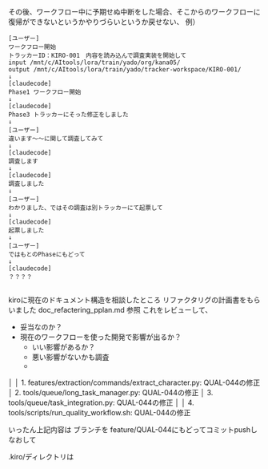 その後、ワークフロー中に予期せぬ中断をした場合、そこからのワークフローに復帰ができないというかやりづらいというか戻せない、
例）

```
[ユーザー]
ワークフロー開始
トラッカーID：KIRO-001　内容を読み込んで調査実装を開始して
input /mnt/c/AItools/lora/train/yado/org/kana05/ 
output /mnt/c/AItools/lora/train/yado/tracker-workspace/KIRO-001/
↓
[claudecode]
Phase1 ワークフロー開始
↓
[claudecode]
Phase3 トラッカーにそった修正をしました
↓
[ユーザー]
違います〜〜に関して調査してみて
↓
[claudecode]
調査します
↓
[claudecode]
調査しました
↓
[ユーザー]
わかりました、ではその調査は別トラッカーにて起票して
↓
[claudecode]
起票しました
↓
[ユーザー]
ではもとのPhaseにもどって
↓
[claudecode]
？？？？


```



kiroに現在のドキュメント構造を相談したところ
リファクタリグの計画書をもらいました doc_refactering_pplan.md  参照
これをレビューして、
* 妥当なのか？
* 現在のワークフローを使った開発で影響が出るか？
	* いい影響があるか？
	* 悪い影響がないかも調査
	* 

│ │ 1. features/extraction/commands/extract_character.py: QUAL-044の修正                            │ 2. tools/queue/long_task_manager.py: QUAL-044の修正                                                        │ 3. tools/queue/task_integration.py: QUAL-044の修正                                                            │ │ 4. tools/scripts/run_quality_workflow.sh: QUAL-044の修正

いったん上記内容は ブランチを feature/QUAL-044にもどってコミットpushしなおして

.kiro/ディレクトリは